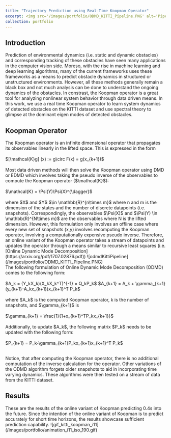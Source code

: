 ```yaml
---
title: "Trajectory Prediction using Real-Time Koopman Operator"
excerpt: <img src='/images/portfolio/ODMD_KITTI_Pipeline.PNG' alt='Pipeline for ODMD with Koopman on KITTI Dataset'>
collection: portfolio
---
```


<h2> Introduction </h2>
Prediction of environmental dynamics (i.e. static and dynamic obstacles) and corresponding tracking of these obstacles have seen many applications in the computer vision side. Moreso, with the rise in machine learning and deep learning algorithms, many of the current frameworks uses these frameworks as a means to predict obstacle dynamics in structured or unstructured environments. However, all these methods generally remain a black box and not much analysis can be done to understand the ongoing dynamics of the obstacles. In constrast, the Koopman operator is a great tool for analyzing nonlinear system behavior through data driven means. In this work, we use a real time Koopman operator to learn system dynamics of detected obstacles on the KITTI dataset and use spectral theory to glimpse at the dominant eigen modes of detected obstacles. 

<h2> Koopman Operator </h2>
The Koopman operator is an infinite dimensional operator that propagates its observables linearly in the lifted space. This is expressed in the form
<br/><br/>
$[\mathcal{K}g] (x) := g\circ F(x) = g(x_{k+1})$
<br/><br/>
Most data driven methods will then solve the Koopman operator using DMD or EDMD which involves taking the pseudo inverse of the observables to compute the Koopman operator ($\mathcal{K}$):
<br/><br/>
$\mathcal{K} = \Psi(Y)\Psi(X)^{\dagger}$
<br/><br/>
where $X$ and $Y$ $\in \mathbb{R}^{n\times m}$ where n and m is the dimension of the states and the number of discrete datapoints (i.e. snapshots). Correspondingly, the observables $\Psi(X)$ and $\Psi(Y) \in \mathbb{R}^{N\times m}$ are the observables where N is the lifted dimension. However, this formulation only involves an offline case where every new set of snapshots (x,y) involves recomputing the Koopman operator, involving a computationally expensive pseudo inverse. Therefore, an online variant of the Koopman operator takes a stream of datapoints and updates the operator through a means similar to recursive least squares (i.e. [Online Dynamic Mode Decomposition](https://arxiv.org/pdf/1707.02876.pdf))
![odmdKittiPipeline](/images/portfolio/ODMD_KITTI_Pipeline.PNG)
<br/>
The following formulation of Online Dynamic Mode Decomposition (ODMD) comes to the following form:
<br/><br/>
$A_k = (Y_kX_k)(X_kX_k^T)^{-1} = Q_kP_k$
$A_{k+1} = A_k + \gamma_{k+1}(y_{k+1}-A_kx_{k+1})x_{k+1}^T P_k$
<br/><br/>
where $A_k$ is the computed Koopman operator, k is the number of snapshots, and $\gamma_{k+1}$ is
<br/><br/>
$\gamma_{k+1} = \frac{1}{1+x_{k+1}^TP_kx_{k+1}}$
<br/><br/>
Additionally, to update $A_k$, the following matrix $P_k$ needs to be updated with the following form:
<br/><br/>
$P_{k+1} = P_k-\gamma_{k+1}P_kx_{k+1}x_{k+1}^T P_k$
<br/><br/>

Notice, that after computing the Koopman operator, there is no additional computation of the inverse calculation for the operator. Other variations of the ODMD algorithm forgets older snapshots to aid in incorporating time varying dynamics. These algorithms were then tested on a stream of data from the KITTI dataset.

<h2> Results </h2>
These are the results of the online variant of Koopman predicting 0.4s into the future. Since the intention of the online variant of Koopman is to predict accurately for short time horizons, the results showcase sufficient prediction capability.
![gif_kitti_koopman_i11](/images/portfolio/animation_i11_iso_190.gif)


<!--TODO: Add segment talking about results of the spectrum of the operator and showcase it-->
